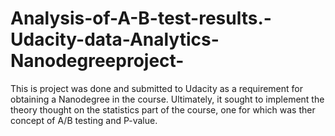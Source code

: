 # Analysis-of-A-B-test-results.-Udacity-data-Analytics-Nanodegreeproject-
This is project was done and submitted to Udacity as a requirement for obtaining a Nanodegree in the course. 
Ultimately, it sought to implement the theory thought on the statistics part of the course, one for which was ther concept of A/B testing and P-value.
